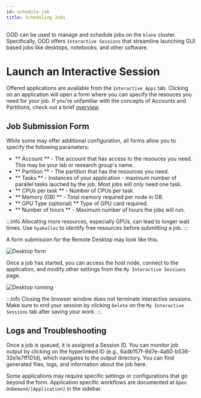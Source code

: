```yaml
---
id: schedule-job
title: Scheduling Jobs
---
```


[desktop-form]: /img/docs/ood/desktop-form.jpg 'Example Klone Desktop form submission'
[desktop-running]: /img/docs/ood/desktop-running.jpg 'Example Klone Desktop running'

OOD can be used to manage and schedule jobs on the `klone` cluster. Specifically, OOD offers `Interactive Sessions` that streamline launching GUI based jobs like desktops, notebooks, and other software.

# Launch an Interactive Session

Offered applications are available from the `Interactive Apps` tab. Clicking on an application will open a form where you can specify the resouces you need for your job. If you're unfamiliar with the concepts of Accounts and Partitions, check out a brief [overview](https://hyak.uw.edu/docs/hyak101/basics/jobs#accounts-and-partitions).



## Job Submission Form

While some may offer additional configuration, all forms allow you to specify the following parameters:

- ** Account ** - The account that has access to the resouces you need. This may be your lab or research group's name.
- ** Partition ** - The partition that has the resources you need. 
- ** Tasks ** - Instances of your application -  maximum number of parallel tasks lauched by the job. Most jobs will only need one task.
- ** CPUs per task ** - Number of CPUs per task.
- ** Memory (GB) ** - Total memory required per node in GB. 
- ** GPU Type (optional) ** Type of GPU card required.
- ** Number of hours ** - Maximum number of hours the jobs will run.

:::info
Allocating more resources, especially GPUs, can lead to longer wait times. Use `hyakalloc` to identify free resources before submitting a job.
:::

A form submission for the Remote Desktop may look like this:

![Desktop form][desktop-form]

Once a job has started, you can access the host node, connect to the application, and modify other settings from the `My Interactive Sessions` page.

![Desktop running][desktop-running]

:::info
Closing the browser window does not terminate interactive sessions. Make sure to end your session by clicking `Delete` on the `My Interactive Sessions` tab after saving your work.
:::

## Logs and Troubleshooting

Once a job is queued, it is assigned a Session ID. You can monitor job output by clicking on the hyperlinked ID (e.g., 6adb157f-9d7e-4a60-b536-32e1e7ff101d), which navigates to the output directory. You can find generated files, logs, and information about the job here.


Some applications may require specific settings or configurations that go beyond the form. Application specific workflows are documented at `Open OnDemand/[Application]` in the sidebar.